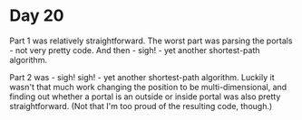 # Day 20

Part 1 was relatively straightforward. The worst part was parsing the portals - not very pretty code. And then - sigh! - yet
another shortest-path algorithm.

Part 2 was - sigh! sigh! - yet another shortest-path algorithm. Luckily it wasn't that much work changing the position to be
multi-dimensional, and finding out whether a portal is an outside or inside portal was also pretty straightforward. (Not that
I'm too proud of the resulting code, though.)

